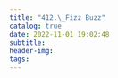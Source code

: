 ```yaml
---
title: "412.\_Fizz Buzz"
catalog: true
date: 2022-11-01 19:02:48
subtitle:
header-img:
tags:
---
```

